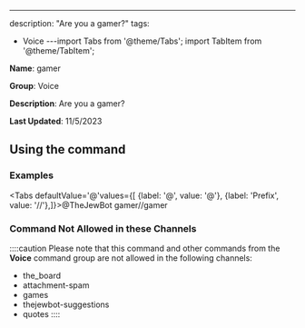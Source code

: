 ---
description: "Are you a gamer?"
tags:
  - Voice
---import Tabs from '@theme/Tabs';
import TabItem from '@theme/TabItem';

**Name**: gamer

**Group**: Voice

**Description**: Are you a gamer?

**Last Updated**: 11/5/2023

## Using the command

### Examples
<Tabs defaultValue='@'values={[ {label: '@', value: '@'}, {label: 'Prefix', value: '//'},]}><TabItem value='@'>@TheJewBot gamer</TabItem><TabItem value='//'>//gamer</TabItem></Tabs>

### Command Not Allowed in these Channels
::::caution Please note that this command and other commands from the **Voice** command group are not allowed in the following channels:
- the_board
- attachment-spam
- games
- thejewbot-suggestions
- quotes
::::